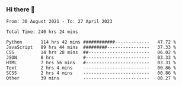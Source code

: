 ### Hi there 👋

<!--
**dominoto/dominoto** is a ✨ _special_ ✨ repository because its `README.md` (this file) appears on your GitHub profile.

Here are some ideas to get you started:

- 🔭 I’m currently working on ...
- 🌱 I’m currently learning ...
- 👯 I’m looking to collaborate on ...
- 🤔 I’m looking for help with ...
- 💬 Ask me about ...
- 📫 How to reach me: ...
- 😄 Pronouns: ...
- ⚡ Fun fact: ...
-->
<!--START_SECTION:waka-->

```text
From: 30 August 2021 - To: 27 April 2023

Total Time: 240 hrs 24 mins

Python       114 hrs 42 mins ############-------------   47.72 %
JavaScript   89 hrs 44 mins  #########----------------   37.33 %
CSS          14 hrs 28 mins  ##-----------------------   06.02 %
JSON         8 hrs           #------------------------   03.33 %
HTML         7 hrs 56 mins   #------------------------   03.31 %
Text         2 hrs 4 mins    -------------------------   00.86 %
SCSS         2 hrs 4 mins    -------------------------   00.86 %
Other        39 mins         -------------------------   00.27 %
```

<!--END_SECTION:waka-->
